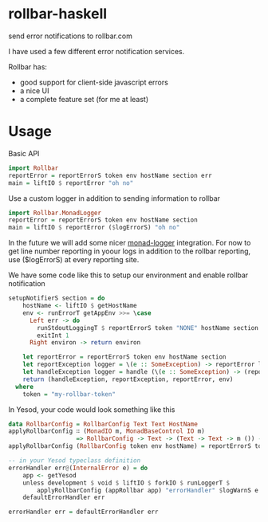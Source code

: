 rollbar-haskell
===============

send error notifications to rollbar.com

I have used a few different error notification services.

Rollbar has:

  * good support for client-side javascript errors
  * a nice UI 
  * a complete feature set (for me at least)


Usage
=====

Basic API

``` haskell
import Rollbar
reportError = reportErrorS token env hostName section err
main = liftIO $ reportError "oh no"
```

Use a custom logger in addition to sending information to rollbar

``` haskell
import Rollbar.MonadLogger
reportError = reportErrorS token env hostName section
main = liftIO $ reportError ($logErrorS) "oh no"
```

In the future we will add some nicer [monad-logger](http://hackage.haskell.org/package/monad-logger) integration. For now to get line number reporting in yoour logs in addition to the rollbar reporting, use ($logErrorS) at every reporting site.

We have some code like this to setup our environment and enable rollbar notification

``` haskell
setupNotifierS section = do
    hostName <- liftIO $ getHostName
    env <- runErrorT getAppEnv >>= \case
      Left err -> do
        runStdoutLoggingT $ reportErrorS token "NONE" hostName section ($logErrorS) err 
        exitInt 1
      Right environ -> return environ

    let reportError = reportErrorS token env hostName section
    let reportException logger = \(e :: SomeException) -> reportError logger (show e)
    let handleException logger = handle (\(e :: SomeException) -> (reportErrorS token env hostName sectio  n logger (show e)) >> throwError (show e))
    return (handleException, reportException, reportError, env)
  where
    token = "my-rollbar-token"
```

In Yesod, your code would look something like this

``` haskell
data RollbarConfig = RollbarConfig Text Text HostName
applyRollbarConfig ∷ (MonadIO m, MonadBaseControl IO m)
                   => RollbarConfig -> Text -> (Text -> Text -> m ()) -> Text -> m ()
applyRollbarConfig (RollbarConfig token env hostName) = reportErrorS token env hostName

-- in your Yesod typeclass definition
errorHandler err@(InternalError e) = do
    app <- getYesod
    unless development $ void $ liftIO $ forkIO $ runLoggerT $
        applyRollbarConfig (appRollbar app) "errorHandler" $logWarnS e
    defaultErrorHandler err 

errorHandler err = defaultErrorHandler err
```
